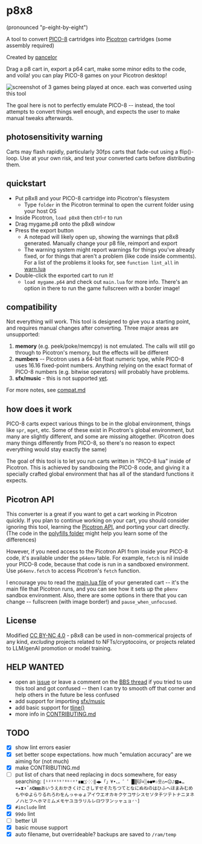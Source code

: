 # p8x8

(pronounced "p-eight-by-eight")

A tool to convert [PICO-8](https://www.lexaloffle.com/pico-8.php) cartridges into [Picotron](https://www.lexaloffle.com/picotron.php) cartridges (some assembly required)

Created by [pancelor](https://pancelor.com/website2022-12)

Drag a p8 cart in, export a p64 cart, make some minor edits to the code, and voila! you can play PICO-8 games on your Picotron desktop!

![screenshot of 3 games being played at once. each was converted using this tool](https://github.com/pancelor/p8x8/assets/11308928/e3f6ae5e-24e3-4a98-a6c2-9aa8086ce299)

The goal here is not to perfectly emulate PICO-8 -- instead, the tool attempts to convert things well enough, and expects the user to make manual tweaks afterwards.

## photosensitivity warning

Carts may flash rapidly, particularly 30fps carts that fade-out using a flip()-loop. Use at your own risk, and test your converted carts before distributing them.

## quickstart

- Put p8x8 and your PICO-8 cartridge into Picotron's filesystem
	- Type `folder` in the Picotron terminal to open the current folder using your host OS
- Inside Picotron, `load p8x8` then ctrl-r to run
- Drag mygame.p8 onto the p8x8 window
- Press the export button
	- A notepad will likely open up, showing the warnings that p8x8 generated. Manually change your p8 file, reimport and export
	- The warning system might report warnings for things you've already fixed, or for things that aren't a problem (like code inside comments). For a list of the problems it looks for, see `function lint_all` in [warn.lua](https://github.com/pancelor/p8x8/blob/main/src/warn.lua#L74-L89)
- Double-click the exported cart to run it!
	- `load mygame.p64` and check out `main.lua` for more info. There's an option in there to run the game fullscreen with a border image!

## compatibility

Not everything will work. This tool is designed to give you a starting point, and requires manual changes after converting. Three major areas are unsupported:
1. **memory** (e.g. peek/poke/memcpy) is not emulated. The calls will still go through to Picotron's memory, but the effects will be different
2. **numbers** -- Picotron uses a 64-bit float numeric type, while PICO-8 uses 16.16 fixed-point numbers. Anything relying on the exact format of PICO-8 numbers (e.g. bitwise operators) will probably have problems.
3. **sfx/music** - this is not supported [yet](https://github.com/pancelor/p8x8/issues/5).

For more notes, see [compat.md](./compat.md)

## how does it work

PICO-8 carts expect various things to be in the global environment, things like `spr`, `mget`, etc. Some of these exist in Picotron's global environment, but many are slightly different, and some are missing altogether. (Picotron does many things differently from PICO-8, so there's no reason to expect everything would stay exactly the same)

The goal of this tool is to let you run carts written in "PICO-8 lua" inside of Picotron. This is achieved by sandboxing the PICO-8 code, and giving it a specially crafted global environment that has all of the standard functions it expects.

## Picotron API

This converter is a great if you want to get a cart working in Picotron quickly. If you plan to continue working on your cart, you should consider ignoring this tool, learning the [Picotron API](https://www.lexaloffle.com/picotron.php?page=faq), and porting your cart directly. (The code in the [polyfills folder](./baked/polyfill) might help you learn some of the differences)

However, if you need access to the Picotron API from inside your PICO-8 code, it's available under the `p64env` table. For example, `fetch` is nil inside your PICO-8 code, because that code is run in a sandboxed environment. Use `p64env.fetch` to access Picotron's `fetch` function.

I encourage you to read the [main.lua file](./baked/main.lua) of your generated cart -- it's the main file that Picotron runs, and you can see how it sets up the `p8env` sandbox environment. Also, there are some options in there that you can change -- fullscreen (with image border!) and `pause_when_unfocused`.

## License

Modified [CC BY-NC 4.0](https://creativecommons.org/licenses/by-nc/4.0/) - p8x8 can be used in non-commerical projects of any kind, *excluding* projects related to NFTs/cryptocoins, or projects related to LLM/genAI promotion or model training.

## HELP WANTED
- open an [issue](https://github.com/pancelor/p8x8/issues) or leave a comment on the [BBS thread](https://www.lexaloffle.com/bbs/?pid=p8x8#p) if you tried to use this tool and got confused -- then I can try to smooth off that corner and help others in the future be less confused
- add support for importing [sfx/music](https://github.com/pancelor/p8x8/issues/5)
- add basic support for [tline()](https://github.com/pancelor/p8x8/issues/8)
- more info in [CONTRIBUTING.md](./CONTRIBUTING.md)

## TODO
- [x] show lint errors easier
- [x] set better scope expectations. how much "emulation accuracy" are we aiming for (not much)
- [x] make CONTRIBUTING.md
- [ ] put list of chars that need replacing in docs somewhere, for easy searching: `[¹²³⁴⁵⁶⁷⁸ᵇᶜᵉᶠ▮■□⁙⁘‖◀▶「」¥•、。゛゜█▒🐱⬇️░✽●♥☉웃⌂⬅️😐♪🅾️◆…➡️★⧗⬆️ˇ∧❎▤▥あいうえおかきくけこさしすせそたちつてとなにぬねのはひふへほまみむめもやゆよらりるれろわをんっゃゅょアイウエオカキクケコサシスセソタチツテトナニヌネノハヒフヘホマミムメモヤユヨラリルレロワヲンッャュョ◜◝]`
- [x] `#include` lint
- [x] `99do` lint
- [ ] better UI
- [x] basic mouse support
- [x] auto filename, but overrideable? backups are saved to `/ram/temp`
